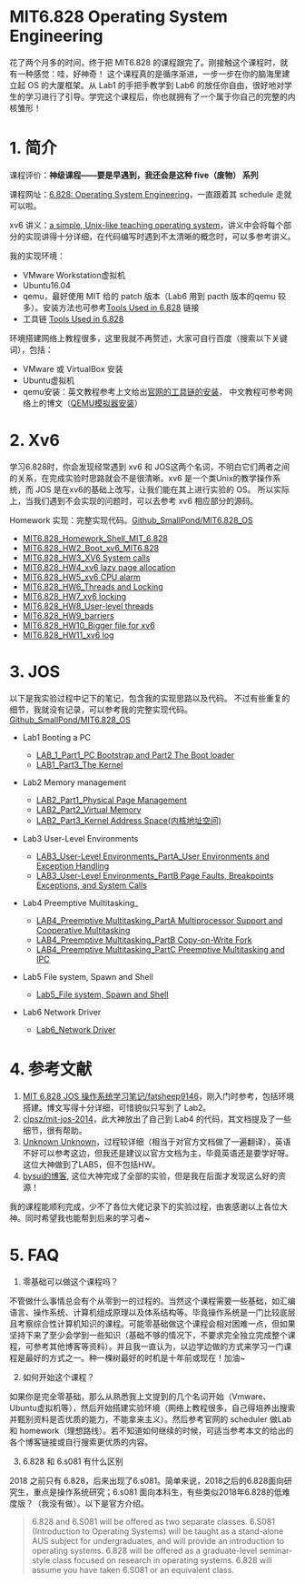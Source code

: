 
# MIT6.828 Operating System Engineering
花了两个月多的时间，终于把 MIT6.828 的课程跟完了。刚接触这个课程时，就有一种感觉：哇，好神奇！ 这个课程真的是循序渐进，一步一步在你的脑海里建立起 OS 的大厦框架。从 Lab1 的手把手教学到 Lab6 的放任你自由，很好地对学生的学习进行了引导。学完这个课程后，你也就拥有了一个属于你自己的完整的内核雏形！

# 1. 简介
课程评价：**神级课程——要是早遇到，我还会是这种 five（废物） 系列** 

课程网址：[6.828: Operating System Engineering](https://pdos.csail.mit.edu/6.828/2018/schedule.html)，一直跟着其 schedule 走就可以啦。

xv6 讲义：[a simple, Unix-like teaching operating system](https://pdos.csail.mit.edu/6.828/2018/xv6/book-rev11.pdf)，讲义中会将每个部分的实现讲得十分详细，在代码编写时遇到不太清晰的概念时，可以多参考讲义。

我的实现环境：
- VMware Workstation虚拟机
- Ubuntu16.04
- qemu，最好使用 MIT 给的 patch 版本（Lab6 用到 pacth 版本的qemu 较多）。安装方法也可参考[Tools Used in 6.828](https://pdos.csail.mit.edu/6.828/2018/tools.html) 链接
- 工具链 [Tools Used in 6.828](https://pdos.csail.mit.edu/6.828/2018/tools.html)

环境搭建网络上教程很多，这里我就不再赘述，大家可自行百度（搜索以下关键词），包括：

- VMware 或 VirtualBox 安装
- Ubuntu虚拟机
- qemu安装：英文教程参考上文给出[官网的工具链的安装](https://pdos.csail.mit.edu/6.828/2018/tools.html)， 中文教程可参考网络上的博文（[QEMU模拟器安装](https://www.cnblogs.com/gatsby123/p/9746193.html)）

# 2. Xv6
学习6.828时，你会发现经常遇到 xv6 和 JOS这两个名词，不明白它们两者之间的关系，在完成实验时思路就会不是很清晰。xv6 是一个类Unix的教学操作系统，而 JOS 是在xv6的基础上改写，让我们能在其上进行实验的 OS。 所以实际上，当我们遇到不会实现的问题时，可以去参考 xv6 相应部分的源码。

Homework 实现：完整实现代码。[Github_SmallPond/MIT6.828_OS](https://github.com/SmallPond/MIT6.828_OS/tree/master/xv6-public)

- [MIT6.828_Homework_Shell_MIT_6.828](https://blog.csdn.net/Small_Pond/article/details/90544379)
- [MIT6.828_HW2_Boot_xv6_MIT6.828](https://blog.csdn.net/Small_Pond/article/details/90665444)
- [MIT6.828_HW3_XV6 System calls](https://blog.csdn.net/Small_Pond/article/details/91345372)
- [ MIT6.828_HW4_xv6 lazy page allocation](https://blog.csdn.net/Small_Pond/article/details/91346550)
- [ MIT6.828_HW5_xv6 CPU alarm](https://blog.csdn.net/Small_Pond/article/details/92838818)
- [MIT6.828_HW6_Threads and Locking](https://blog.csdn.net/Small_Pond/article/details/92838852)
- [MIT6.828_HW7_xv6 locking](https://blog.csdn.net/Small_Pond/article/details/93200120)
- [MIT6.828_HW8_User-level threads](https://blog.csdn.net/Small_Pond/article/details/94600772)
- [MIT6.828_HW9_barriers](https://blog.csdn.net/Small_Pond/article/details/94968225)
- [MIT6.828_HW10_Bigger file for xv6](https://blog.csdn.net/Small_Pond/article/details/95009224)
- [MIT6.828_HW11_xv6 log](https://blog.csdn.net/Small_Pond/article/details/95210975)

# 3. JOS
以下是我实验过程中记下的笔记，包含我的实现思路以及代码。 不过有些重复的细节，我就没有记录，可以参考我的完整实现代码。[Github_SmallPond/MIT6.828_OS](https://github.com/SmallPond/MIT6.828_OS)

- Lab1 Booting a PC
    - [ LAB_1_Part1_PC Bootstrap and Part2 The Boot loader](https://www.dingmos.com/index.php/archives/3/)
    - [LAB1_Part3_The Kernel](https://www.dingmos.com/index.php/archives/4/)
- Lab2 Memory management
    - [LAB2_Part1_Physical Page Management](https://www.dingmos.com/index.php/archives/5/)
    - [LAB2_Part2_Virtual Memory](https://www.dingmos.com/index.php/archives/6/)
    - [ LAB2_Part3_Kernel Address Space(内核地址空间)](https://www.dingmos.com/index.php/archives/7/)
- Lab3 User-Level Environments
    - [LAB3_User-Level Environments_PartA_User Environments and Exception Handling](https://www.dingmos.com/index.php/archives/8/)
    - [LAB3_User-Level Environments_PartB Page Faults, Breakpoints Exceptions, and System Calls](https://www.dingmos.com/index.php/archives/9/)

- Lab4 Preemptive Multitasking_
    - [LAB4_Preemptive Multitasking_PartA Multiprocessor Support and Cooperative Multitasking](https://www.dingmos.com/index.php/archives/10/)
    - [LAB4_Preemptive Multitasking_PartB Copy-on-Write Fork](https://www.dingmos.com/index.php/archives/11/)
    - [LAB4_Preemptive Multitasking_PartC Preemptive Multitasking and IPC](https://www.dingmos.com/index.php/archives/12/)
- Lab5 File system, Spawn and Shell
    - [Lab5_File system, Spawn and Shell](https://www.dingmos.com/index.php/archives/13/)
- Lab6 Network Driver
    - [Lab6_Network Driver](https://www.dingmos.com/index.php/archives/14/)


# 4. 参考文献
1. [MIT 6.828 JOS 操作系统学习笔记/fatsheep9146](https://www.cnblogs.com/fatsheep9146/category/769143.html)，刚入门时参考，包括环境搭建。博文写得十分详细，可惜貌似只写到了 Lab2。
2.  [clpsz/mit-jos-2014](https://github.com/clpsz/mit-jos-2014)，此大神放出了自己到 Lab4 的代码，其文档提及了一些细节，很有帮助。
3. [Unknown Unknown](https://buweilv.github.io/categories/OS/)，过程较详细（相当于对官方文档做了一遍翻译），英语不好可以参考这边，但我还是建议以官方文档为主，毕竟英语还是要学好呀。这位大神做到了LAB5，但不包括HW。
4. [bysui的博客](https://blog.csdn.net/bysui/article/category/6232831), 这位大神完成了全部的实验，但是我在后面才发现这么好的资源！

我的课程能顺利完成，少不了各位大佬记录下的实验过程，由衷感谢以上各位大神。同时希望我也能帮到后来的学习者~

# 5. FAQ
1. 零基础可以做这个课程吗？

不管做什么事情总会有个从零到一的过程的。当然这个课程需要一些基础，如汇编语言、操作系统、计算机组成原理以及体系结构等。毕竟操作系统是一门比较底层且考察综合性计算机知识的课程。可能零基础做这个课程会相对困难一点，但如果坚持下来了至少会学到一些知识（基础不够的情况下，不要求完全独立完成整个课程，可参考其他博客等资料）。并且我一直认为，以边学边做的方式来学习一门课程是最好的方式之一。种一棵树最好的时机是十年前或现在！加油~

2. 如何开始这个课程？

如果你是完全零基础，那么从熟悉我上文提到的几个名词开始（Vmware、Ubuntu虚拟机等），然后开始搭建实验环境（网络上教程很多，自己得培养出搜索并甄别资料是否优质的能力，不能拿来主义）。然后参考官网的 scheduler 做Lab 和 homework（理想路线）。若不知道如何继续的时候，可适当参考本文的给出的各个博客链接或自行搜索更优质的内容。

3. 6.828 和 6.s081 有什么区别

2018 之前只有 6.828，后来出现了6.s081。简单来说，2018之后的6.828面向研究生，重点是操作系统研究；6.s081 面向本科生，有些类似2018年6.828的低难度版？（我没有做）。以下是官方介绍。

> 6.828 and 6.S081 will be offered as two separate classes. 6.S081 (Introduction to Operating Systems) will be taught as a stand-alone AUS subject for undergraduates, and will provide an introduction to operating systems. 6.828 will be offered as a graduate-level seminar-style class focused on research in operating systems. 6.828 will assume you have taken 6.S081 or an equivalent class. 
